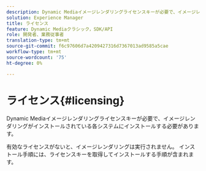 ```yaml
---
description: Dynamic Mediaイメージレンダリングライセンスキーが必要で、イメージレンダリングがインストールされている各システムにインストールする必要があります。
solution: Experience Manager
title: ライセンス
feature: Dynamic Mediaクラシック，SDK/API
role: 開発者、業務従事者
translation-type: tm+mt
source-git-commit: f6c97606d7a4209427316d7367013ad9585a5cae
workflow-type: tm+mt
source-wordcount: '75'
ht-degree: 0%

---
```



# ライセンス{#licensing}

Dynamic Mediaイメージレンダリングライセンスキーが必要で、イメージレンダリングがインストールされている各システムにインストールする必要があります。

有効なライセンスがないと、イメージレンダリングは実行されません。 インストール手順には、ライセンスキーを取得してインストールする手順が含まれます。
